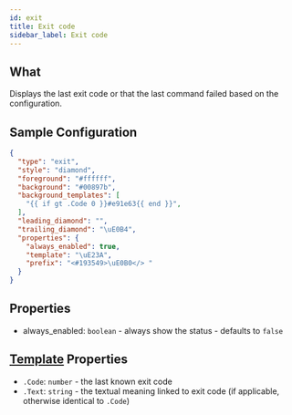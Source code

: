 ```yaml
---
id: exit
title: Exit code
sidebar_label: Exit code
---
```


## What

Displays the last exit code or that the last command failed based on the configuration.

## Sample Configuration

```json
{
  "type": "exit",
  "style": "diamond",
  "foreground": "#ffffff",
  "background": "#00897b",
  "background_templates": [
    "{{ if gt .Code 0 }}#e91e63{{ end }}",
  ],
  "leading_diamond": "",
  "trailing_diamond": "\uE0B4",
  "properties": {
    "always_enabled": true,
    "template": "\uE23A",
    "prefix": "<#193549>\uE0B0</> "
  }
}
```

## Properties

- always_enabled: `boolean` - always show the status - defaults to `false`

[colors]: /docs/config-colors

## [Template][templates] Properties

- `.Code`: `number` - the last known exit code
- `.Text`: `string` - the textual meaning linked to exit code (if applicable, otherwise identical to `.Code`)

[templates]: /docs/config-text#templates
